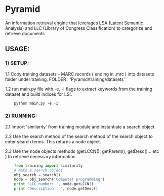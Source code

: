 # Pyramid

An information retrieval engine that leverages LSA (Latent Semantic Analysis) and LLC (Library of Congress Classification) to categorize and retrieve documents


## USAGE:

### 1) SETUP:

1.1 Copy training datasets - MARC records ( ending in .mrc ) into datasets folder under training. 
FOLDER : 'Pyramid/training/datasets'


1.2 run main.py file with -e, -i flags to extract keywords from the training dataset and build indices for LSI.
	
```python
	python main.py -e -i
```


### 2) RUNNING:


2.1 import 'similarity' from training module and instantiate a search object.

2.2 Use the search method of the search method of the search object to enter search terms. This returns a node object.


2.3 Use the node objects methods (getLCCN(), getParent(), getDesc() .. etc ) to retrieve necessary information.
	
	
```python
	from training import similarity
	# make a search object
	obj_search = search()
	node = obj_search('Computer programming')
	print 'LCC number: ', node.getLCCN()
	print 'Description : ', node.getDesc()
```

